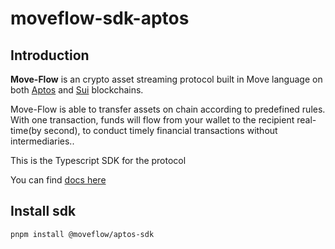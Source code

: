 # moveflow-sdk-aptos

## Introduction

**Move-Flow** is an crypto asset streaming protocol built in Move language on both [Aptos](https://aptosfoundation.org/) and [Sui](https://sui.io/) blockchains.

Move-Flow is able to transfer assets on chain according to predefined rules. With one transaction, funds will flow from your wallet to the recipient real-time(by second), to conduct timely financial transactions without intermediaries..

This is the Typescript SDK for the protocol

You can find [docs here](https://github.com/Move-Flow/moveflow-sdk-aptos)

## Install sdk

```shell
pnpm install @moveflow/aptos-sdk
```
